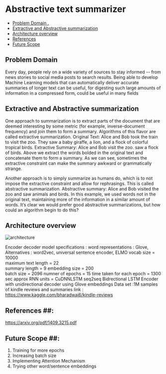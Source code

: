 # Abstractive text summarizer
- [ Problem Domain . ](#Problem-Domain )
- [Extractive and Abstractive summarization](#Extractive-and-Abstractive-summarization)
- [Architecture overview](#Architecture-overview)
- [References](#References)
- [Future Scope](#Future-Scope)


## Problem Domain ##
Every day, people rely on a wide variety of sources to stay informed -- from news stories to social media posts to search results. Being able to develop Machine Learning models that can automatically deliver accurate summaries of longer text can be useful, for digesting such large amounts of information in a compressed form, could be useful in many fields 

## Extractive and Abstractive summarization ##

One approach to summarization is to extract parts of the document that are deemed interesting by some metric (for example, inverse-document frequency) and join them to form a summary. Algorithms of this flavor are called extractive summarization.
Original Text: Alice and Bob took the train to visit the zoo. They saw a baby giraffe, a lion, and a flock of colorful tropical birds. 
Extractive Summary: Alice and Bob visit the zoo. saw a flock of birds.
Above we extract the words bolded in the original text and concatenate them to form a summary. As we can see, sometimes the extractive constraint can make the summary awkward or grammatically strange. 

Another approach is to simply summarize as humans do, which is to not impose the extractive constraint and allow for rephrasings. This is called abstractive summarization.
Abstractive summary: Alice and Bob visited the zoo and saw animals and birds.
In this example, we used words not in the original text, maintaining more of the information in a similar amount of words. It’s clear we would prefer good abstractive summarizations, but how could an algorithm begin to do this?

## Architecture overview ##
![architecture ](https://cdn-images-1.medium.com/max/2560/1*nYptRUTtVd9xUjwL-cVL3Q.png)

Encoder decoder model specifications :
word representations : Glove, Alternatives : word2vec, universal sentence encoder, ELMO
vocab size = 10000                           
maximum text length = 22             
summary length = 9
embedding size = 200                         
batch size  = 2096
numner of epochs = 15
time taken for each epoch = 1300 sec approx
RNN units = CuDNNLSTM
seq2seq Bidrectional LSTM Encoder with unidirectional decoder using Glove embeddings
Data set :1M samples of kindle reviews and summaries
link : https://www.kaggle.com/bharadwaj6/kindle-reviews 

## References ##: 
https://arxiv.org/pdf/1409.3215.pdf

## Future Scope ##:
1. Training for more epochs 
2. Increasing batch size
3. Implementing Attention Mechanism
4. Trying other word/sentence embeddings
